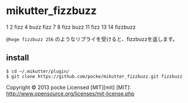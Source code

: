 mikutter_fizzbuzz
======================
1 2 fizz 4 buzz fizz 7 8 fizz buzz 11 fizz 13 14 fizzbuzz

`` @hoge fizzbuzz 256 `` のようなリプライを受けると、fizzbuzzを返します。

## install
    $ cd ~/.mikutter/plugin/
    $ git clone https://github.com/pocke/mikutter_fizzbuzz.git fizzbuzz

Copyright &copy; 2013 pocke
Licensed [MIT][mit]
[MIT]: http://www.opensource.org/licenses/mit-license.php
